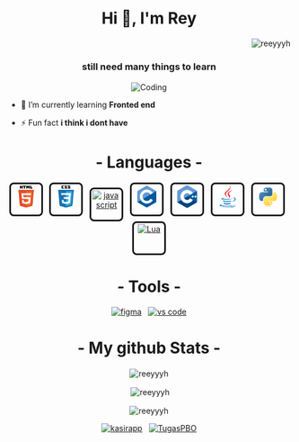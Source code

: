 <h1 align="center">Hi 👋, I'm Rey</h1>
<p align="right"> <img src="https://komarev.com/ghpvc/?username=reeyyyh&label=Profile%20views&color=e10909&style=plastic" alt="reeyyyh" /> </p>
<h3 align="center">still need many things to learn</h3>

<div align="center"><img align="center" alt="Coding" width="400" height="300" src="https://repository-images.githubusercontent.com/588181932/e36ec678-7984-4cdd-8e4c-a3932772ff8e"></div>

- 🌱 I’m currently learning **Fronted end**

- ⚡ Fun fact **i think i dont have**


<h1 align="center"> - Languages - </h1>
<p align="center">
  <a href="https://www.w3.org/html/" target="_blank" rel="noreferrer" style="display: inline-block; border: 3px solid; padding: 2px; animation: blink 5s infinite; width: 50px; height: 50px; border-radius: 8px;">
  <img src="https://raw.githubusercontent.com/devicons/devicon/master/icons/html5/html5-original-wordmark.svg" alt="html5" width="40" height="40"/></a>
&nbsp;
  <a href="https://www.w3schools.com/css/" target="_blank" rel="noreferrer" style="display: inline-block; border: 3px solid; padding: 2px; animation: blink 5s infinite; width: 50px; height: 50px; border-radius: 8px;">
  <img src="https://raw.githubusercontent.com/devicons/devicon/master/icons/css3/css3-original-wordmark.svg" alt="css3" width="40" height="40"/></a>
&nbsp;
<a href="https://developer.mozilla.org/en-US/docs/Web/JavaScript" target="_blank" rel="noreferrer" style="display: inline-block; border: 3px solid; padding: 2px; animation: blink 5s infinite; width: 50px; height: 50px; border-radius: 8px;">
  <img src="https://i0.wp.com/theicom.org/wp-content/uploads/2016/03/js-logo.png?fit=500%2C500&ssl=1&w=640" alt="javascript" width="40" height="40"/></a>
&nbsp;
<a href="https://www.cprogramming.com/" target="_blank" rel="noreferrer" style="display: inline-block; border: 3px solid; padding: 2px; animation: blink 5s infinite; width: 50px; height: 50px; border-radius: 8px;">
  <img src="https://raw.githubusercontent.com/devicons/devicon/master/icons/c/c-original.svg" alt="c" width="40" height="40"/></a>
&nbsp;
<a href="https://www.w3schools.com/cpp/" target="_blank" rel="noreferrer" style="display: inline-block; border: 3px solid; padding: 2px; animation: blink 5s infinite; width: 50px; height: 50px; border-radius: 8px;">
  <img src="https://raw.githubusercontent.com/devicons/devicon/master/icons/cplusplus/cplusplus-original.svg" alt="cplusplus" width="40" height="40"/></a>
&nbsp;
<a href="https://www.java.com" target="_blank" rel="noreferrer" style="display: inline-block; border: 3px solid; padding: 2px; animation: blink 5s infinite; width: 50px; height: 50px; border-radius: 8px;">
  <img src="https://raw.githubusercontent.com/devicons/devicon/master/icons/java/java-original.svg" alt="java" width="40" height="40"/></a>
&nbsp;
<a href="https://www.python.org" target="_blank" rel="noreferrer" style="display: inline-block; border: 3px solid; padding: 2px; animation: blink 5s infinite; width: 50px; height: 50px; border-radius: 8px;">
  <img src="https://raw.githubusercontent.com/devicons/devicon/master/icons/python/python-original.svg" alt="python" width="40" height="40"/></a>
&nbsp;
<a href="https://www.lua.org/" target="_blank" rel="noreferrer" style="display: inline-block; border: 3px solid; padding: 2px; animation: blink 5s infinite; width: 50px; height: 50px; border-radius: 8px;">
  <img src="https://upload.wikimedia.org/wikipedia/commons/thumb/c/cf/Lua-Logo.svg/600px-Lua-Logo.svg.png?20150107024942" alt="Lua" width="40" height="40"/></a>
</p>

<h1 align="center"> - Tools - </h1>
<p align ="center">
  <a href="https://www.figma.com/" target="_blank" rel="noreferrer"> <img src="https://www.vectorlogo.zone/logos/figma/figma-icon.svg" alt="figma" width="40" height="40"/></a>
  &nbsp;
  <a href="https://code.visualstudio.com/" targer="_blank" rel="noreferrer"> <img src="https://code.visualstudio.com/assets/images/code-stable.png" alt="vs code" width="40" height="40"/></a>
</p>

<h1 align="center"> - My github Stats - </h1>
<p align="center"><img align="center" src="https://github-readme-stats.vercel.app/api/top-langs?username=reeyyyh&show_icons=true&locale=en&layout=compact&theme=one_dark_pro&hide_border=false&border_radius=8&border_color=ffffff" alt="reeyyyh" /></p>

<p align="center">&nbsp;<img align="center" src="https://github-readme-stats.vercel.app/api?username=reeyyyh&show_icons=true&locale=en&theme=neon&hide_border=false&border_radius=16" alt="reeyyyh" /></p>

<p align="center"><img align="center" src="https://github-readme-streak-stats.herokuapp.com/?user=reeyyyh&theme=shades-of-purple&hide_border=false&border_radius=12&border_color=030bfc" alt="reeyyyh" /></p>

<p align="center">
<a href="https://github.com/Reeyyyh/KasirApp" target="_blank">
  <img src="https://github-readme-stats.vercel.app/api/pin/?username=Reeyyyh&repo=kasirapp&theme=cobalt&border_radius=10" alt="kasirapp" /></a>
&nbsp;
<a href="https://github.com/Reeyyyh/KuisUas" target="_blank">
  <img src="https://github-readme-stats.vercel.app/api/pin/?username=Reeyyyh&repo=KuisUas&theme=synthwave&border_radius=10" alt="TugasPBO" /></a>
</p>
